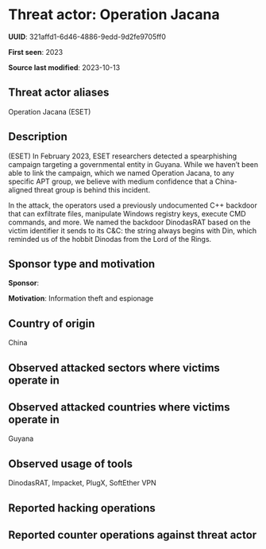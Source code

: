 # Threat actor: Operation Jacana

**UUID**: 321affd1-6d46-4886-9edd-9d2fe9705ff0

**First seen**: 2023

**Source last modified**: 2023-10-13

## Threat actor aliases

Operation Jacana (ESET)

## Description

(ESET) In February 2023, ESET researchers detected a spearphishing campaign targeting a governmental entity in Guyana. While we haven’t been able to link the campaign, which we named Operation Jacana, to any specific APT group, we believe with medium confidence that a China-aligned threat group is behind this incident.

In the attack, the operators used a previously undocumented C++ backdoor that can exfiltrate files, manipulate Windows registry keys, execute CMD commands, and more. We named the backdoor DinodasRAT based on the victim identifier it sends to its C&C: the string always begins with Din, which reminded us of the hobbit Dinodas from the Lord of the Rings.

## Sponsor type and motivation

**Sponsor**: 

**Motivation**: Information theft and espionage


## Country of origin

China

## Observed attacked sectors where victims operate in



## Observed attacked countries where victims operate in

Guyana

## Observed usage of tools

DinodasRAT, Impacket, PlugX, SoftEther VPN

## Reported hacking operations



## Reported counter operations against threat actor





